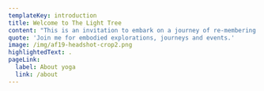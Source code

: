 ```yaml
---
templateKey: introduction
title: Welcome to The Light Tree
content: "This is an invitation to embark on a journey of re-membering our inter-connectedness to reawaken and explore our Aliveness.\r\n\nThe tree is the realisation of the seed being loved into existence. The seed is a gift paid forward, an intelligent imprint of nature, uniquely expressed, a miraculous becoming. Intrinsically connected with the elements the seed grows, nourished safely within the earth, hydrated by the rain, energised by the sun and breathed by the air. As the seed sprouts expanding roots, the sapling grows ever towards the light, to become the tree it was designed to become. \r\n\nWe are no different to trees, formed from seeds, connected by the roots of before and ever expanding towards the beyond. We are loved into existence. Intrinsically connected to one another. \r\n\nLiving in environments where our bodies are marginalised, our minds overloaded and our hearts neglected, the emotional wounds we receive are normalised and not acknowledged so often go unchecked and unhealed. As humans our beliefs, stories and intentions are the seeds of our life, our perception and experience of the outer world a reflection and manifestation of what we are nurturing or neglecting within us. \r\n\nWe are being called back to the old ways to be re-membered and connected in these modern global times. Embodiment and heart-centred practices invite us to re-member that we are that we are more, to embrace our whole being, to receive valuable healing and empowering information our bodies hold.\r\n\nLet's create space for not knowing or needing to know. To dance to the music of our curiosity. Explore the order and disordering of aliveness. Notice the blips and textures and movements. \r\n\nA place to expand into the otherness of our humanness. Unwind into the freedom of discomfort or the discomfort of freedom. Backstroke in the joy of beautiful imperfections \r\n\nA space to explore the whole being we are. \r\n\nA space for being as it is."
quote: 'Join me for embodied explorations, journeys and events.'
image: /img/af19-headshot-crop2.png
highlightedText: .
pageLink:
  label: About yoga
  link: /about
---
```


